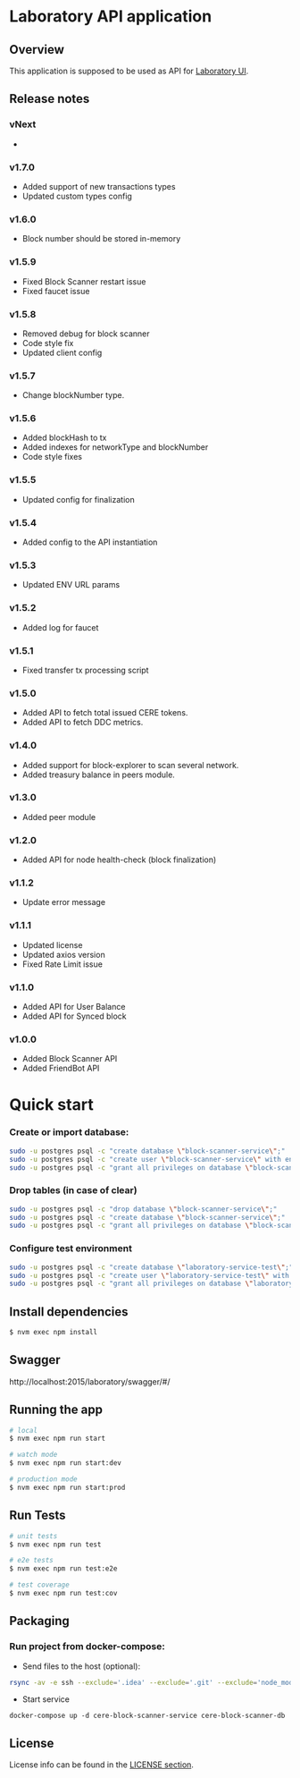 # Laboratory API application

## Overview

This application is supposed to be used as API for [Laboratory UI](https://github.com/Cerebellum-Network/laboratory-ui).

## Release notes
### vNext
*

### v1.7.0
* Added support of new transactions types
* Updated custom types config

### v1.6.0
* Block number should be stored in-memory

### v1.5.9
* Fixed Block Scanner restart issue
* Fixed faucet issue

### v1.5.8
* Removed debug for block scanner
* Code style fix
* Updated client config

### v1.5.7
* Change blockNumber type.

### v1.5.6
* Added blockHash to tx
* Added indexes for networkType and blockNumber
* Code style fixes

### v1.5.5
* Updated config for finalization

### v1.5.4
* Added config to the API instantiation

### v1.5.3
* Updated ENV URL params

### v1.5.2
* Added log for faucet

### v1.5.1
* Fixed transfer tx processing script

### v1.5.0
* Added API to fetch total issued CERE tokens.
* Added API to fetch DDC metrics.

### v1.4.0
* Added support for block-explorer to scan several network.
* Added treasury balance in peers module.

### v1.3.0
* Added peer module

### v1.2.0
* Added API for node health-check (block finalization)

### v1.1.2
* Update error message

### v1.1.1
* Updated license
* Updated axios version
* Fixed Rate Limit issue

### v1.1.0
* Added API for User Balance
* Added API for Synced block

### v1.0.0
* Added Block Scanner API
* Added FriendBot API

# Quick start

### Create or import database:
```bash
sudo -u postgres psql -c "create database \"block-scanner-service\";"
sudo -u postgres psql -c "create user \"block-scanner-service\" with encrypted password 'block-scanner-service';"
sudo -u postgres psql -c "grant all privileges on database \"block-scanner-service\" to \"block-scanner-service\";"
```

### Drop tables (in case of clear)
```bash
sudo -u postgres psql -c "drop database \"block-scanner-service\";"
sudo -u postgres psql -c "create database \"block-scanner-service\";"
sudo -u postgres psql -c "grant all privileges on database \"block-scanner-service\" to \"block-scanner-service\";"
```

### Configure test environment
```bash
sudo -u postgres psql -c "create database \"laboratory-service-test\";"
sudo -u postgres psql -c "create user \"laboratory-service-test\" with encrypted password 'laboratory-service-test';"
sudo -u postgres psql -c "grant all privileges on database \"laboratory-service-test\" to \"laboratory-service-test\";"
```

## Install dependencies

```bash
$ nvm exec npm install
```

## Swagger
http://localhost:2015/laboratory/swagger/#/

## Running the app

```bash
# local
$ nvm exec npm run start

# watch mode
$ nvm exec npm run start:dev

# production mode
$ nvm exec npm run start:prod
```

## Run Tests

```bash
# unit tests
$ nvm exec npm run test

# e2e tests
$ nvm exec npm run test:e2e

# test coverage
$ nvm exec npm run test:cov
```

## Packaging 
### Run project from docker-compose:
* Send files to the host (optional):
```bash
rsync -av -e ssh --exclude='.idea' --exclude='.git' --exclude='node_modules' --exclude='dist' --exclude='pgdata-block-scanner' ./ laboratory_api:/root/block-scanner
```
* Start service
```
docker-compose up -d cere-block-scanner-service cere-block-scanner-db
```

## License 
License info can be found in the [LICENSE section](./LICENSE.md).
